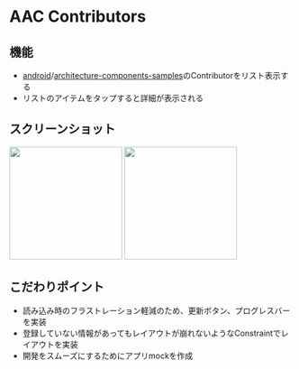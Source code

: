 # AAC Contributors

## 機能
-  [android](https://github.com/android)/[architecture-components-samples](https://github.com/android/architecture-components-samples)のContributorをリスト表示する
- リストのアイテムをタップすると詳細が表示される


## スクリーンショット
<img src="https://user-images.githubusercontent.com/44899712/102718505-c902f100-432b-11eb-8288-d1bfa9a89469.png" width=200/>
<img src="https://user-images.githubusercontent.com/44899712/102718513-dae49400-432b-11eb-883f-a3d301d8d7fe.png" width=200/>

## こだわりポイント
 - 読み込み時のフラストレーション軽減のため、更新ボタン、プログレスバーを実装
 - 登録していない情報があってもレイアウトが崩れないようなConstraintでレイアウトを実装
 - 開発をスムーズにするためにアプリmockを作成

